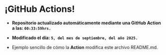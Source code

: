 # ¡GitHub Actions!
* **Repositorio actualizado automáticamente mediante una GitHub Action a las: `00:33:59hrs.`**
* **Modificado el día: `5, del mes de septiembre, del año 2025.`**

* Ejemplo sencillo de cómo la **Action** modifica este archivo README.md.
